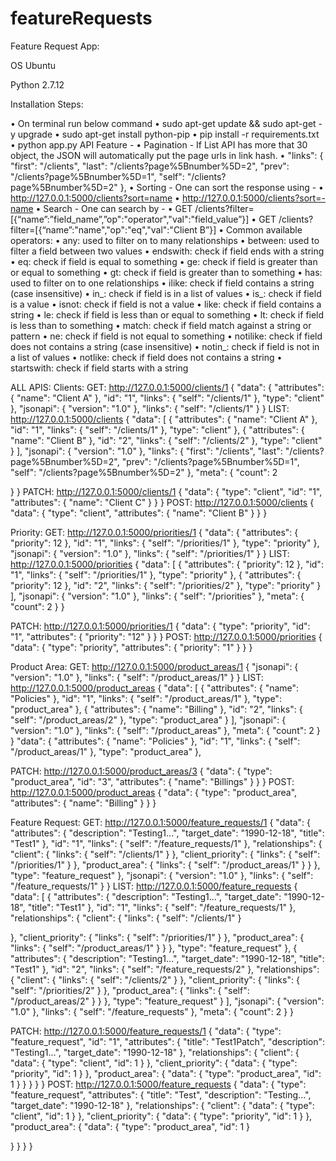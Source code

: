 # featureRequests

Feature Request App: 

OS Ubuntu


Python 2.7.12


Installation Steps:

• On terminal run below command
• sudo apt-get update && sudo apt-get -y upgrade • sudo apt-get install python-pip
• pip install -r requirements.txt
• python app.py
API Feature -
• Pagination - If List API has more that 30 object, the JSON will automatically put the page urls
in link hash.
• "links": {
"first": "/clients",
"last": "/clients?page%5Bnumber%5D=2", "prev": "/clients?page%5Bnumber%5D=1", "self": "/clients?page%5Bnumber%5D=2" },
• Sorting - One can sort the response using -
• http://127.0.0.1:5000/clients?sort=name • http://127.0.0.1:5000/clients?sort=-name
• Search - One can search by -
• GET /clients?filter=[{“name”:”field_name”,”op":"operator","val":"field_value”}] • GET /clients?filter=[{“name”:"name","op":"eq","val":"Client B”}]
• Common available operators:
• any: used to filter on to many relationships
• between: used to filter a field between two values
• endswith: check if field ends with a string
• eq: check if field is equal to something
• ge: check if field is greater than or equal to something
• gt: check if field is greater than to something
• has: used to filter on to one relationships
• ilike: check if field contains a string (case insensitive)
• in_: check if field is in a list of values
• is_: check if field is a value
• isnot: check if field is not a value
• like: check if field contains a string
• le: check if field is less than or equal to something
• lt: check if field is less than to something
• match: check if field match against a string or pattern
• ne: check if field is not equal to something
• notilike: check if field does not contains a string (case insensitive)
• notin_: check if field is not in a list of values
• notlike: check if field does not contains a string
• startswith: check if field starts with a string
    
 ALL APIS:
Clients:
GET: http://127.0.0.1:5000/clients/1
{
"data": {
"attributes": {
"name": "Client A" },
"id": "1", "links": {
"self": "/clients/1" },
"type": "client" },
"jsonapi": {
"version": "1.0" },
"links": {
"self": "/clients/1" }
}
LIST: http://127.0.0.1:5000/clients
{
"data": [
{
"attributes": {
"name": "Client A" },
"id": "1", "links": {
"self": "/clients/1" },
"type": "client" },
{
"attributes": {
"name": "Client B" },
"id": "2", "links": {
"self": "/clients/2" },
"type": "client" }
], "jsonapi": {
"version": "1.0" },
"links": {
"first": "/clients",
"last": "/clients?page%5Bnumber%5D=2", "prev": "/clients?page%5Bnumber%5D=1", "self": "/clients?page%5Bnumber%5D=2"
}, "meta": {
    "count": 2

 } }
PATCH: http://127.0.0.1:5000/clients/1
{
"data": {
"type": "client", "id": "1", "attributes": {
"name": "Client C" }
} }
POST: http://127.0.0.1:5000/clients
{
"data": {
"type": "client", "attributes": {
"name": "Client B" }
} }
 
 Priority:
GET: http://127.0.0.1:5000/priorities/1
{
"data": {
"attributes": {
"priority": 12 },
"id": "1", "links": {
"self": "/priorities/1" },
"type": "priority" },
"jsonapi": {
"version": "1.0" },
"links": {
"self": "/priorities/1" }
}
LIST: http://127.0.0.1:5000/priorities
{
"data": [
{
"attributes": {
"priority": 12 },
"id": "1", "links": {
"self": "/priorities/1" },
"type": "priority" },
{
"attributes": {
"priority": 12 },
"id": "2", "links": {
"self": "/priorities/2" },
"type": "priority" }
], "jsonapi": {
"version": "1.0" },
"links": {
"self": "/priorities" },
"meta": {
"count": 2 }
}
 
 PATCH: http://127.0.0.1:5000/priorities/1
{
"data": {
"type": "priority", "id": "1", "attributes": {
"priority": "12" }
} }
POST: http://127.0.0.1:5000/priorities
{
"data": {
"type": "priority", "attributes": {
"priority": "1" }
} }

 Product Area:
GET: http://127.0.0.1:5000/product_areas/1
{
"jsonapi": {
"version": "1.0" },
"links": {
"self": "/product_areas/1" }
}
LIST: http://127.0.0.1:5000/product_areas
{
"data": [
{
"attributes": {
"name": "Policies" },
"id": "1", "links": {
"self": "/product_areas/1" },
"type": "product_area" },
{
"attributes": {
"name": "Billing" },
"id": "2", "links": {
"self": "/product_areas/2" },
"type": "product_area" }
], "jsonapi": {
"version": "1.0" },
"links": {
"self": "/product_areas" },
"meta": {
"count": 2 }
}
 "data": { "attributes": {
"name": "Policies" },
"id": "1", "links": {
"self": "/product_areas/1" },
"type": "product_area" },

 PATCH: http://127.0.0.1:5000/product_areas/3
{
"data": {
"type": "product_area", "id": "3",
"attributes": {
"name": "Billings" }
} }
POST: http://127.0.0.1:5000/product_areas
{
"data": {
"type": "product_area", "attributes": {
"name": "Billing" }
} }

 Feature Request:
GET: http://127.0.0.1:5000/feature_requests/1
{
"data": {
"attributes": {
"description": "Testing1...", "target_date": "1990-12-18", "title": "Test1"
},
"id": "1", "links": {
"self": "/feature_requests/1" },
"relationships": { "client": {
"links": {
"self": "/clients/1" }
}, "client_priority": {
"links": {
"self": "/priorities/1" }
}, "product_area": {
"links": {
"self": "/product_areas/1" }
} },
"type": "feature_request" },
"jsonapi": {
"version": "1.0" },
"links": {
"self": "/feature_requests/1" }
}
LIST: http://127.0.0.1:5000/feature_requests
{
"data": [
{
"attributes": {
"description": "Testing1...", "target_date": "1990-12-18", "title": "Test1"
},
"id": "1", "links": {
"self": "/feature_requests/1" },
"relationships": { "client": {
"links": {
"self": "/clients/1" }
 
 }, "client_priority": {
"links": {
"self": "/priorities/1" }
}, "product_area": {
"links": {
"self": "/product_areas/1" }
} },
"type": "feature_request" },
{
"attributes": {
"description": "Testing1...", "target_date": "1990-12-18", "title": "Test1"
},
"id": "2", "links": {
"self": "/feature_requests/2" },
"relationships": { "client": {
"links": {
"self": "/clients/2" }
}, "client_priority": {
"links": {
"self": "/priorities/2" }
}, "product_area": {
"links": {
"self": "/product_areas/2" }
} },
"type": "feature_request" }
], "jsonapi": {
"version": "1.0" },
"links": {
"self": "/feature_requests" },
"meta": {
"count": 2 }
}

PATCH: http://127.0.0.1:5000/feature_requests/1
{
"data": {
"type": "feature_request", "id": "1",
"attributes": {
"title": "Test1Patch", "description": "Testing1...", "target_date": "1990-12-18"
}, "relationships": {
"client": { "data": {
"type": "client",
"id": 1 }
}, "client_priority": {
"data": {
"type": "priority",
"id": 1 }
}, "product_area": {
"data": {
"type": "product_area",
"id": 1 }
} }
} }
POST: http://127.0.0.1:5000/feature_requests
{
"data": {
"type": "feature_request", "attributes": {
"title": "Test",
"description": "Testing...", "target_date": "1990-12-18"
}, "relationships": {
"client": { "data": {
"type": "client",
"id": 1 }
}, "client_priority": {
"data": {
"type": "priority",
"id": 1 }
}, "product_area": {
"data": {
"type": "product_area",
"id": 1 }
 
} }
} }
